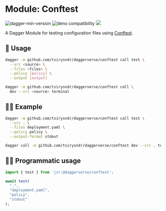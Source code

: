 # Module: Conftest

![dagger-min-version](https://img.shields.io/badge/dagger-v0.10.0-blue?color=3D66FF)
![deno compatibility](https://shield.deno.dev/deno/^1.41)
[![](https://jsr.io/badges/@daggerverse/conftest)](https://jsr.io/@daggerverse/conftest)

A Dagger Module for testing configuration files using [Conftest](https://github.com/open-policy-agent/conftest).

## 🚀 Usage

```sh
dagger -m github.com/tsirysndr/daggerverse/conftest call test \
  --src <source> \
  --files <files> \
  --policy [policy] \
  --output [output]
```

```sh
dagger -m github.com/tsirysndr/daggerverse/conftest call \
  dev --src <source> terminal
```

## 🧑‍🔬 Example

```sh
dagger -m github.com/tsirysndr/daggerverse/conftest call test \
  --src . \
  --files deployment.yaml \
  --policy policy \
  --output-format stdout
```

```sh
dagger call -m github.com/tsirysndr/daggerverse/conftest dev --src . terminal
```


## 🧑‍💻 Programmatic usage

```typescript
import { test } from 'jsr:@daggerverse/conftest';

await test(
  ".", 
  "deployment.yaml", 
  "policy", 
  "stdout"
);
```

